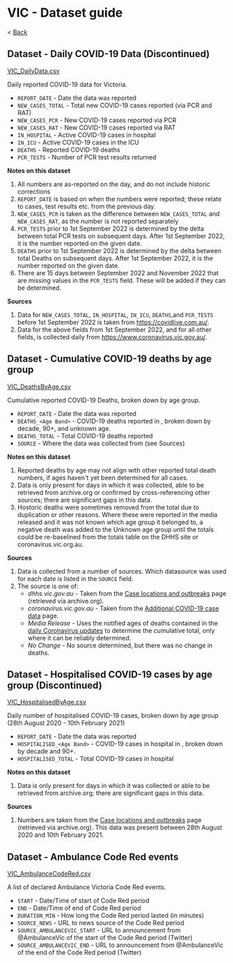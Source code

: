 # VIC - Dataset guide
 
< [Back](https://github.com/dbRaevn/covid19/blob/main/pandemic/README.md)

## Dataset - Daily COVID-19 Data (Discontinued)
[VIC_DailyData.csv](https://github.com/dbRaevn/covid19/blob/main/pandemic/VIC/VIC_DailyData.csv)

Daily reported COVID-19 data for Victoria. 

 * `REPORT_DATE` - Date the data was reported
 * `NEW_CASES_TOTAL` - Total new COVID-19 cases reported (via PCR and RAT)
 * `NEW_CASES_PCR` - New COVID-19 cases reported via PCR
 * `NEW_CASES_RAT` - New COVID-19 cases reported via RAT
 * `IN_HOSPITAL` - Active COVID-19 cases in hospital
 * `IN_ICU` - Active COVID-19 cases in the ICU
 * `DEATHS` - Reported COVID-19 deaths
 * `PCR_TESTS` - Number of PCR test results returned

**Notes on this dataset**

 1. All numbers are as-reported on the day, and do not include historic corrections
 2. `REPORT_DATE` is based on when the numbers were reported; these relate to cases, test results etc. from the previous day.
 3. `NEW_CASES_PCR` is taken as the difference between `NEW_CASES_TOTAL` and `NEW_CASES_RAT`, as the number is not reported separately
 4. `PCR_TESTS` prior to 1st September 2022 is determined by the delta between total PCR tests on subsequent days. After 1st September 2022, it is the number reported on the given date.
 5. `DEATHS` prior to 1st September 2022 is determined by the delta between total Deaths on subsequent days. After 1st September 2022, it is the number reported on the given date.
 6. There are 15 days between September 2022 and November 2022 that are missing values in the `PCR_TESTS` field. These will be added if they can be determined.
 
**Sources**

 1. Data for `NEW_CASES_TOTAL`, `IN_HOSPITAL`, `IN_ICU`, `DEATHS`,and `PCR_TESTS` before 1st September 2022 is taken from https://covidlive.com.au/. 
 2. Data for the above fields from 1st September 2022, and for all other fields, is collected daily from https://www.coronavirus.vic.gov.au/.
 
## Dataset - Cumulative COVID-19 deaths by age group
[VIC_DeathsByAge.csv](https://github.com/dbRaevn/covid19/blob/main/pandemic/VIC/VIC_DeathsByAge.csv)

Cumulative reported COVID-19 Deaths, broken down by age group.

 * `REPORT_DATE` - Date the data was reported
 * `DEATHS_<Age Band>` - COVID-19 deaths reported in <Age Band>, broken down by decade, 90+, and unknown age.
 * `DEATHS_TOTAL` - Total COVID-19 deaths reported
 * `SOURCE` - Where the data was collected from (see Sources)

**Notes on this dataset**

 1. Reported deaths by age may not align with other reported total death numbers, if ages haven't yet been determined for all cases.
 2. Data is only present for days in which it was collected, able to be retrieved from archive.org or confirmed by cross-referencing other sources; there are significant gaps in this data.
 3. Hostoric deaths were sometimes removed from the total due to duplication or other reasons. Where these were reported in the media released and it was not known which age group it belonged to, a negative death was added to the Unknown age group until the totals could be re-baselined from the totals table on the DHHS site or coronavirus.vic.org.au.
 
**Sources**

 1. Data is collected from a number of sources. Which datasource was used for each date is listed in the `SOURCE` field.
 2. The source is one of:
    * *dhhs.vic.gov.au* - Taken from the [Case locations and outbreaks](https://www.dhhs.vic.gov.au/case-locations-and-outbreaks) page (retrieved via archive.org).
    * *coronavirus.vic.gov.au* - Taken from the [Additional COVID-19 case data](https://www.coronavirus.vic.gov.au/additional-covid-19-case-data) page.
    * *Media Release* - Uses the notified ages of deaths contained in the [daily Coronavirus updates](https://www.health.vic.gov.au/media-centre/media-releases) to determine the cumulative total, only where it can be reliably determined.
    * *No Change* - No source determined, but there was no change in deaths.
 
## Dataset - Hospitalised COVID-19 cases by age group (Discontinued)
[VIC_HospitalisedByAge.csv](https://github.com/dbRaevn/covid19/blob/main/pandemic/VIC/VIC_HospitalisedByAge.csv)

Daily number of hospitalised COVID-19 cases, broken down by age group (28th August 2020 - 10th February 2021)

 * `REPORT_DATE` - Date the data was reported
 * `HOSPITALISED_<Age Band>` - COVID-19 cases in hospital in <Age Band>, broken down by decade and 90+.
 * `HOSPITALISED_TOTAL` - Total COVID-19 cases in hospital

**Notes on this dataset**

 1. Data is only present for days in which it was collected or able to be retrieved from archive.org; there are significant gaps in this data.
 
**Sources**

 1. Numbers are taken from the [Case locations and outbreaks](https://www.dhhs.vic.gov.au/case-locations-and-outbreaks) page (retrieved via archive.org). This data was present between 28th August 2020 and 10th February 2021.
	
## Dataset - Ambulance Code Red events
[VIC_AmbulanceCodeRed.csv](https://github.com/dbRaevn/covid19/blob/main/pandemic/VIC/VIC_AmbulanceCodeRed.csv)

A list of declared Ambulance Victoria Code Red events.

 * `START` - Date/Time of start of Code Red period
 * `END` - Date/Time of end of Code Red period
 * `DURATION_MIN` - How long the Code Red period lasted (in minutes)
 * `SOURCE_NEWS` - URL to news source of the Code Red period
 * `SOURCE_AMBULANCEVIC_START` - URL to announcement from @AmbulanceVic of the start of the Code Red period (Twitter)
 * `SOURCE_AMBULANCEVIC_END` - URL to announcement from @AmbulanceVic of the end of the Code Red period (Twitter)